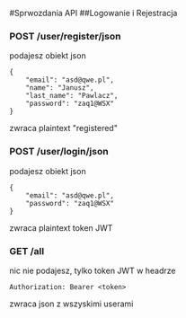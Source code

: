 #Sprwozdania API
##Logowanie i Rejestracja

### POST /user/register/json
podajesz obiekt json
````
{
    "email": "asd@qwe.pl",
    "name": "Janusz",
    "last_name": "Pawlacz",
    "password": "zaq1@WSX"
}
````
zwraca plaintext "registered"

### POST /user/login/json
podajesz obiekt json
````
{
    "email": "asd@qwe.pl",
    "password": "zaq1@WSX"
}
````
zwraca plaintext token JWT 

### GET /all
nic nie podajesz, tylko token JWT w headrze
````
Authorization: Bearer <token>
````
zwraca json z wszyskimi userami

